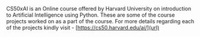 CS50xAI is an Online course offered by Harvard University on introduction to Artificial Intelligence using Python. These are some of the course projects worked on as a part of the course. For more details regarding each of the projects kindly visit - [https://cs50.harvard.edu/ai/](url)
